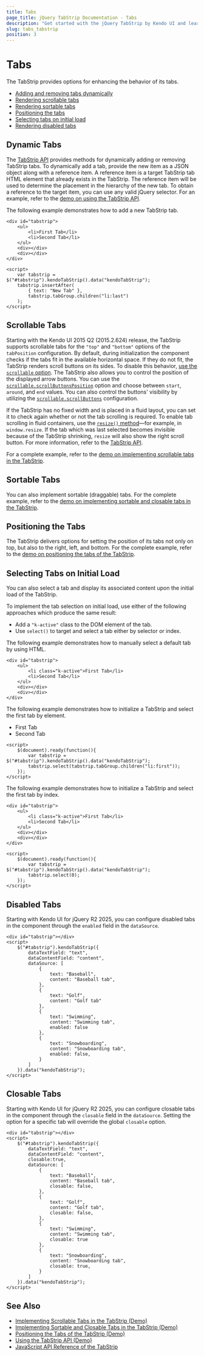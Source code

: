 ```yaml
---
title: Tabs
page_title: jQuery TabStrip Documentation - Tabs
description: "Get started with the jQuery TabStrip by Kendo UI and learn how to dynamically add and remove tabs, implement scrollable and sortable tabs, control the tab position, and select tabs on initial load."
slug: tabs_tabstrip
position: 3
---
```


# Tabs

The TabStrip provides options for enhancing the behavior of its tabs.

* [Adding and removing tabs dynamically](#dynamic-tabs)
* [Rendering scrollable tabs](#scrollable-tabs)
* [Rendering sortable tabs](#sortable-tabs)
* [Positioning the tabs](#positioning-the-tabs)
* [Selecting tabs on initial load](#selecting-tabs-on-initial-load)
* [Rendering disabled tabs](#disabled-tabs)

## Dynamic Tabs

The [TabStrip API](/api/javascript/ui/tabstrip) provides methods for dynamically adding or removing TabStrip tabs. To dynamically add a tab, provide the new item as a JSON object along with a reference item. A reference item is a target TabStrip tab HTML element that already exists in the TabStrip. The reference item will be used to determine the placement in the hierarchy of the new tab. To obtain a reference to the target item, you can use any valid jQuery selector. For an example, refer to the [demo on using the TabStrip API](https://demos.telerik.com/kendo-ui/tabstrip/api).

The following example demonstrates how to add a new TabStrip tab.

    <div id="tabstrip">
        <ul>
            <li>First Tab</li>
            <li>Second Tab</li>
        </ul>
        <div></div>
        <div></div>
    </div>

    <script>
        var tabstrip = $("#tabstrip").kendoTabStrip().data("kendoTabStrip");
        tabstrip.insertAfter(
            { text: "New Tab" },
            tabstrip.tabGroup.children("li:last")
        );
    </script>

## Scrollable Tabs

Starting with the Kendo UI 2015 Q2 (2015.2.624) release, the TabStrip supports scrollable tabs for the `"top"` and `"bottom"` options of the `tabPosition` configuration. By default, during initialization the component checks if the tabs fit in the available horizontal space. If they do not fit, the TabStrip renders scroll buttons on its sides. To disable this behavior, [use the `scrollable` option](/api/javascript/ui/tabstrip/configuration/scrollable). The TabStrip also allows you to control the position of the displayed arrow buttons. You can use the [`scrollable.scrollButtonsPosition`](/api/javascript/ui/tabstrip/configuration/scrollable#scrollBbuttonsposition) option and choose between `start`, `around`, and `end` values. You can also control the buttons' visibility by utilizing the [`scrollable.scrollButtons`](/api/javascript/ui/tabstrip/configuration/scrollable#scrollBbuttons) configuration.

If the TabStrip has no fixed width and is placed in a fluid layout, you can set it to check again whether or not the tab scrolling is required. To enable tab scrolling in fluid containers, use the [`resize()` method](/using-kendo-in-responsive-web-pages#individual-widget-resizing)&mdash;for example, in `window.resize`. If the tab which was last selected becomes invisible because of the TabStrip shrinking, `resize` will also show the right scroll button. For more information, refer to the [TabStrip API](/api/javascript/ui/tabstrip).

For a complete example, refer to the [demo on implementing scrollable tabs in the TabStrip](https://demos.telerik.com/kendo-ui/tabstrip/scrollable-tabs).

## Sortable Tabs

You can also implement sortable (draggable) tabs. For the complete example, refer to the [demo on implementing sortable and closable tabs in the TabStrip](https://demos.telerik.com/kendo-ui/tabstrip/sortable-closable).

## Positioning the Tabs

The TabStrip delivers options for setting the position of its tabs not only on top, but also to the right, left, and bottom. For the complete example, refer to the [demo on positioning the tabs of the TabStrip](https://demos.telerik.com/kendo-ui/tabstrip/tab-position).

## Selecting Tabs on Initial Load

You can also select a tab and display its associated content upon the initial load of the TabStrip.

To implement the tab selection on initial load, use either of the following approaches which produce the same result:

* Add a `"k-active"` class to the DOM element of the tab.
* Use `select()` to target and select a tab either by selector or index.

The following example demonstrates how to manually select a default tab by using HTML.

    <div id="tabstrip">
        <ul>
            <li class="k-active">First Tab</li>
            <li>Second Tab</li>
        </ul>
        <div></div>
        <div></div>
    </div>

The following example demonstrates how to initialize a TabStrip and select the first tab by element.

   <div id="tabstrip">
        <ul>
            <li class="k-active">First Tab</li>
            <li>Second Tab</li>
        </ul>
        <div></div>
        <div></div>
    </div>

    <script>
        $(document).ready(function(){
            var tabstrip = $("#tabstrip").kendoTabStrip().data("kendoTabStrip");
            tabstrip.select(tabstrip.tabGroup.children("li:first"));
        });
    </script>

The following example demonstrates how to initialize a TabStrip and select the first tab by index.

    <div id="tabstrip">
        <ul>
            <li class="k-active">First Tab</li>
            <li>Second Tab</li>
        </ul>
        <div></div>
        <div></div>
    </div>

    <script>
        $(document).ready(function(){
            var tabstrip = $("#tabstrip").kendoTabStrip().data("kendoTabStrip");
            tabstrip.select(0);
        });
    </script>

## Disabled Tabs

Starting with Kendo UI for jQuery R2 2025, you can configure disabled tabs in the component through the `enabled` field in the `dataSource`.

```dojo
<div id="tabstrip"></div> 
<script>
    $("#tabstrip").kendoTabStrip({ 
        dataTextField: "text", 
        dataContentField: "content",
        dataSource: [
            {
                text: "Baseball",
                content: "Baseball tab", 
            },
            {
                text: "Golf",
                content: "Golf tab"
            },
            {
                text: "Swimming",
                content: "Swimming tab", 
                enabled: false
            },
            {
                text: "Snowboarding",
                content: "Snowboarding tab", 
                enabled: false,
            }
        ]
    }).data("kendoTabStrip"); 
</script>
```

## Closable Tabs

Starting with Kendo UI for jQuery R2 2025, you can configure closable tabs in the component through the `closable` field in the `dataSource`. Setting the option for a specific tab will override the global `closable` option.

```dojo
<div id="tabstrip"></div> 
<script>
    $("#tabstrip").kendoTabStrip({ 
        dataTextField: "text", 
        dataContentField: "content",
        closable:true,
        dataSource: [
            {
                text: "Baseball",
                content: "Baseball tab",                
                closable: false,
            },
            {
                text: "Golf",
                content: "Golf tab",
                closable: false,
            },
            {
                text: "Swimming",
                content: "Swimming tab", 
                closable: true
            },
            {
                text: "Snowboarding",
                content: "Snowboarding tab", 
                closable: true,
            }
        ]
    }).data("kendoTabStrip"); 
</script>
```

## See Also

* [Implementing Scrollable Tabs in the TabStrip (Demo)](https://demos.telerik.com/kendo-ui/tabstrip/scrollable-tabs)
* [Implementing Sortable and Closable Tabs in the TabStrip (Demo)](https://demos.telerik.com/kendo-ui/tabstrip/sortable-closable)
* [Positioning the Tabs of the TabStrip (Demo)](https://demos.telerik.com/kendo-ui/tabstrip/tab-position)
* [Using the TabStrip API (Demo)](https://demos.telerik.com/kendo-ui/tabstrip/api)
* [JavaScript API Reference of the TabStrip](/api/javascript/ui/tabstrip)
